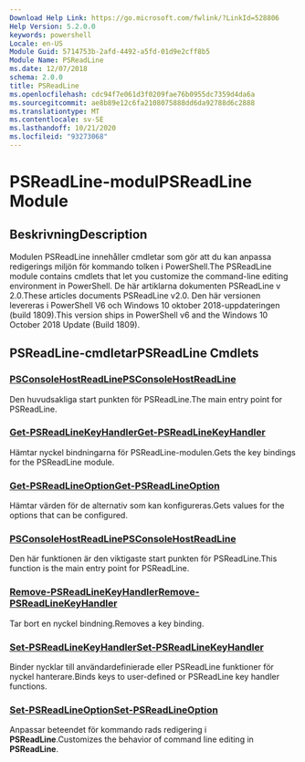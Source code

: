 ```yaml
---
Download Help Link: https://go.microsoft.com/fwlink/?LinkId=528806
Help Version: 5.2.0.0
keywords: powershell
Locale: en-US
Module Guid: 5714753b-2afd-4492-a5fd-01d9e2cff8b5
Module Name: PSReadLine
ms.date: 12/07/2018
schema: 2.0.0
title: PSReadLine
ms.openlocfilehash: cdc94f7e061d3f0209fae76b0955dc7359d4da6a
ms.sourcegitcommit: ae8b89e12c6fa2108075888dd6da92788d6c2888
ms.translationtype: MT
ms.contentlocale: sv-SE
ms.lasthandoff: 10/21/2020
ms.locfileid: "93273068"
---
```

# <span data-ttu-id="67d0f-103">PSReadLine-modul</span><span class="sxs-lookup"><span data-stu-id="67d0f-103">PSReadLine Module</span></span>

## <span data-ttu-id="67d0f-104">Beskrivning</span><span class="sxs-lookup"><span data-stu-id="67d0f-104">Description</span></span>

<span data-ttu-id="67d0f-105">Modulen PSReadLine innehåller cmdletar som gör att du kan anpassa redigerings miljön för kommando tolken i PowerShell.</span><span class="sxs-lookup"><span data-stu-id="67d0f-105">The PSReadLine module contains cmdlets that let you customize the command-line editing environment in PowerShell.</span></span> <span data-ttu-id="67d0f-106">De här artiklarna dokumenten PSReadLine v 2.0.</span><span class="sxs-lookup"><span data-stu-id="67d0f-106">These articles documents PSReadLine v2.0.</span></span> <span data-ttu-id="67d0f-107">Den här versionen levereras i PowerShell V6 och Windows 10 oktober 2018-uppdateringen (build 1809).</span><span class="sxs-lookup"><span data-stu-id="67d0f-107">This version ships in PowerShell v6 and the Windows 10 October 2018 Update (Build 1809).</span></span>

## <span data-ttu-id="67d0f-108">PSReadLine-cmdletar</span><span class="sxs-lookup"><span data-stu-id="67d0f-108">PSReadLine Cmdlets</span></span>

### [<span data-ttu-id="67d0f-109">PSConsoleHostReadLine</span><span class="sxs-lookup"><span data-stu-id="67d0f-109">PSConsoleHostReadLine</span></span>](PSConsoleHostReadLine.md)
<span data-ttu-id="67d0f-110">Den huvudsakliga start punkten för PSReadLine.</span><span class="sxs-lookup"><span data-stu-id="67d0f-110">The main entry point for PSReadLine.</span></span>

### [<span data-ttu-id="67d0f-111">Get-PSReadLineKeyHandler</span><span class="sxs-lookup"><span data-stu-id="67d0f-111">Get-PSReadLineKeyHandler</span></span>](Get-PSReadLineKeyHandler.md)
<span data-ttu-id="67d0f-112">Hämtar nyckel bindningarna för PSReadLine-modulen.</span><span class="sxs-lookup"><span data-stu-id="67d0f-112">Gets the key bindings for the PSReadLine module.</span></span>

### [<span data-ttu-id="67d0f-113">Get-PSReadLineOption</span><span class="sxs-lookup"><span data-stu-id="67d0f-113">Get-PSReadLineOption</span></span>](Get-PSReadLineOption.md)
<span data-ttu-id="67d0f-114">Hämtar värden för de alternativ som kan konfigureras.</span><span class="sxs-lookup"><span data-stu-id="67d0f-114">Gets values for the options that can be configured.</span></span>

### [<span data-ttu-id="67d0f-115">PSConsoleHostReadLine</span><span class="sxs-lookup"><span data-stu-id="67d0f-115">PSConsoleHostReadLine</span></span>](PSConsoleHostReadLine.md)
<span data-ttu-id="67d0f-116">Den här funktionen är den viktigaste start punkten för PSReadLine.</span><span class="sxs-lookup"><span data-stu-id="67d0f-116">This function is the main entry point for PSReadLine.</span></span>

### [<span data-ttu-id="67d0f-117">Remove-PSReadLineKeyHandler</span><span class="sxs-lookup"><span data-stu-id="67d0f-117">Remove-PSReadLineKeyHandler</span></span>](Remove-PSReadLineKeyHandler.md)
<span data-ttu-id="67d0f-118">Tar bort en nyckel bindning.</span><span class="sxs-lookup"><span data-stu-id="67d0f-118">Removes a key binding.</span></span>

### [<span data-ttu-id="67d0f-119">Set-PSReadLineKeyHandler</span><span class="sxs-lookup"><span data-stu-id="67d0f-119">Set-PSReadLineKeyHandler</span></span>](Set-PSReadLineKeyHandler.md)
<span data-ttu-id="67d0f-120">Binder nycklar till användardefinierade eller PSReadLine funktioner för nyckel hanterare.</span><span class="sxs-lookup"><span data-stu-id="67d0f-120">Binds keys to user-defined or PSReadLine key handler functions.</span></span>

### [<span data-ttu-id="67d0f-121">Set-PSReadLineOption</span><span class="sxs-lookup"><span data-stu-id="67d0f-121">Set-PSReadLineOption</span></span>](Set-PSReadLineOption.md)
<span data-ttu-id="67d0f-122">Anpassar beteendet för kommando rads redigering i **PSReadLine**.</span><span class="sxs-lookup"><span data-stu-id="67d0f-122">Customizes the behavior of command line editing in **PSReadLine**.</span></span>

